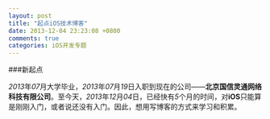 ```yaml
---
layout: post
title: "起点iOS技术博客"
date: 2013-12-04 23:23:08 +0800
comments: true
categories: iOS开发专题
---
```

###新起点

*2013*年*07*月大学毕业，*2013*年*07*月*19*日入职到现在的公司——**北京国信灵通网络科技有限公司**。至今天，*2013*年*12*月*04*日，已经快有*5*个月的时间，对**iOS**只能算是刚刚入门，或者说还没有入门。因此，想用写博客的方式来学习和积累。
